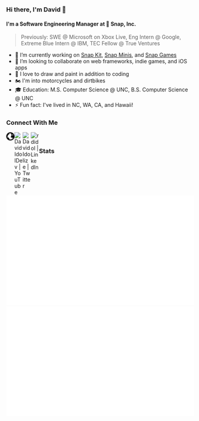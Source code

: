 ### Hi there, I'm David 👋

#### I'm a Software Engineering Manager at 👻 Snap, Inc.
> Previously: SWE @ Microsoft on Xbox Live, Eng Intern @ Google, Extreme Blue Intern @ IBM, TEC Fellow @ True Ventures

- 🔭 I’m currently working on [Snap Kit](https://kit.snapchat.com), [Snap Minis](https://minis.snapchat.com), and [Snap Games](https://games.snap.com)
- 👥 I’m looking to collaborate on web frameworks, indie games, and iOS apps
- 🎨 I love to draw and paint in addition to coding
- 🏍 I'm into motorcycles and dirtbikes
- 🎓 Education: M.S. Computer Science @ UNC, B.S. Computer Science @ UNC
- ⚡ Fun fact: I've lived in NC, WA, CA, and Hawaii!

### Connect With Me

[<img align="left" alt="daveidol.com" width="22px" src="https://raw.githubusercontent.com/iconic/open-iconic/master/svg/globe.svg" />][website]
[<img align="left" alt="DavidIdolDev | YouTube" width="22px" src="https://cdn.jsdelivr.net/npm/simple-icons@v3/icons/youtube.svg" />][youtube]
[<img align="left" alt="DavidIdolize | Twitter" width="22px" src="https://cdn.jsdelivr.net/npm/simple-icons@v3/icons/twitter.svg" />][twitter]
[<img align="left" alt="rdidol | LinkedIn" width="22px" src="https://cdn.jsdelivr.net/npm/simple-icons@v3/icons/linkedin.svg" />][linkedin]
<br />

### Stats

![](https://github.com/idolize/github-stats/blob/master/generated/overview.svg)
![](https://github.com/idolize/github-stats/blob/master/generated/languages.svg)


[website]: https://www.daveidol.com
[twitter]: https://twitter.com/DavidIdolize
[youtube]: https://youtube.com/DavidIdolDev
[instagram]: https://instagram.com/codeSTACKr
[linkedin]: https://linkedin.com/in/rdidol
